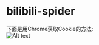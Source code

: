 # bilibili-spider
下面是用Chrome获取Cookie的方法:  
![Alt text](https://img-blog.csdnimg.cn/20190514154957826.png?x-oss-process=image/watermark,type_ZmFuZ3poZW5naGVpdGk,shadow_10,text_aHR0cHM6Ly9ibG9nLmNzZG4ubmV0L0RhaUhhb0M4M0UxNQ==,size_16,color_FFFFFF,t_70)
